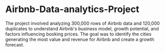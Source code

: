 # Airbnb-Data-analytics-Project
The project involved analyzing 300,000 rows of Airbnb data and 120,000 duplicates to understand Airbnb's business model, growth potential, and factors influencing booking prices. The goal was to identify the cities generating the most value and revenue for Airbnb and create a growth forecast.
